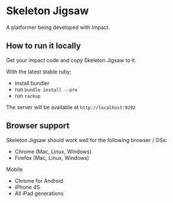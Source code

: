 Skeleton Jigsaw
===============

A platformer being developed with Impact.

How to run it locally
---------------------

Get your impact code and copy Skeleton Jigsaw to it.

With the latest stable ruby:

- Install bundler
- run `bundle install --pre`
- run `rackup`

The server will be available at `http://localhost:9292`

Browser support
---------------

Skeleton Jigsaw should work well for the following browser / OSs:

* Chrome (Mac, Linux, Windows)
* Firefox (Mac, Linux, Windows)

Mobile

* Chrome for Android
* iPhone 4S
* All iPad generations
